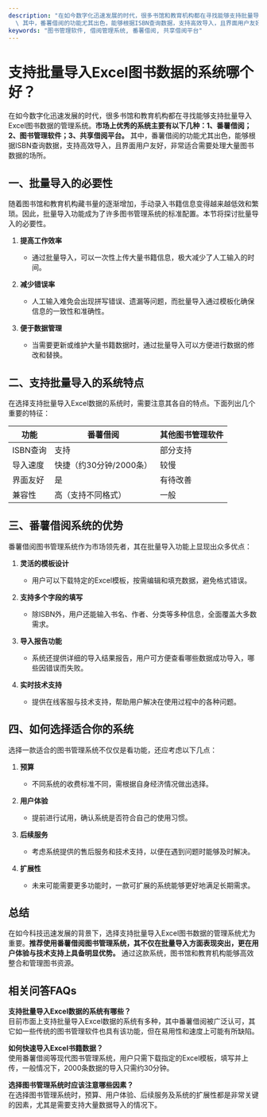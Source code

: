 ```yaml
---
description: "在如今数字化迅速发展的时代，很多书馆和教育机构都在寻找能够支持批量导入Excel图书数据的管理系统。**市场上优秀的系统主要有以下几种：1、番薯借阅；2、图书管理软件；3、共享借阅平台。**\
  \ 其中，番薯借阅的功能尤其出色，能够根据ISBN查询数据，支持高效导入，且界面用户友好，非常适合需要处理大量图书数据的场所。"
keywords: "图书管理软件, 借阅管理系统, 番薯借阅, 共享借阅平台"
---
```

# 支持批量导入Excel图书数据的系统哪个好？

在如今数字化迅速发展的时代，很多书馆和教育机构都在寻找能够支持批量导入Excel图书数据的管理系统。**市场上优秀的系统主要有以下几种：1、番薯借阅；2、图书管理软件；3、共享借阅平台。** 其中，番薯借阅的功能尤其出色，能够根据ISBN查询数据，支持高效导入，且界面用户友好，非常适合需要处理大量图书数据的场所。

## 一、批量导入的必要性

随着图书馆和教育机构藏书量的逐渐增加，手动录入书籍信息变得越来越低效和繁琐。因此，批量导入功能成为了许多图书管理系统的标准配置。本节将探讨批量导入的必要性。

1. **提高工作效率**
   - 通过批量导入，可以一次性上传大量书籍信息，极大减少了人工输入的时间。

2. **减少错误率**
   - 人工输入难免会出现拼写错误、遗漏等问题，而批量导入通过模板化确保信息的一致性和准确性。

3. **便于数据管理**
   - 当需要更新或维护大量书籍数据时，通过批量导入可以方便进行数据的修改和替换。

## 二、支持批量导入的系统特点

在选择支持批量导入Excel数据的系统时，需要注意其各自的特点。下面列出几个重要的特征：

| 功能           | 番薯借阅          | 其他图书管理软件         |
|----------------|-------------------|---------------------------|
| ISBN查询       | 支持               | 部分支持                 |
| 导入速度       | 快捷（约30分钟/2000条） | 较慢                        |
| 界面友好       | 是                 | 有待改善                 |
| 兼容性         | 高（支持不同格式）   | 一般                       |

## 三、番薯借阅系统的优势

番薯借阅图书管理系统作为市场领先者，其在批量导入功能上显现出众多优点：

1. **灵活的模板设计**
   - 用户可以下载特定的Excel模板，按需编辑和填充数据，避免格式错误。

2. **支持多个字段的填写**
   - 除ISBN外，用户还能输入书名、作者、分类等多种信息，全面覆盖大多数需求。

3. **导入报告功能**
   - 系统还提供详细的导入结果报告，用户可方便查看哪些数据成功导入，哪些因错误而失败。

4. **实时技术支持**
   - 提供在线客服与技术支持，帮助用户解决在使用过程中的各种问题。

## 四、如何选择适合你的系统

选择一款适合的图书管理系统不仅仅是看功能，还应考虑以下几点：

1. **预算**
   - 不同系统的收费标准不同，需根据自身经济情况做出选择。

2. **用户体验**
   - 提前进行试用，确认系统是否符合自己的使用习惯。

3. **后续服务**
   - 考虑系统提供的售后服务和技术支持，以便在遇到问题时能够及时解决。

4. **扩展性**
   - 未来可能需要更多功能时，一款可扩展的系统能够更好地满足长期需求。

## 总结

在如今科技迅速发展的背景下，选择支持批量导入Excel图书数据的管理系统尤为重要。**推荐使用番薯借阅图书管理系统，其不仅在批量导入方面表现突出，更在用户体验与技术支持上具备明显优势。** 通过这款系统，图书馆和教育机构能够高效整合和管理图书资源。

## 相关问答FAQs

**支持批量导入Excel数据的系统有哪些？**  
目前市面上支持批量导入Excel数据的系统有多种，其中番薯借阅被广泛认可，其它如一些传统的图书管理软件也具有该功能，但在易用性和速度上可能有所缺陷。

**如何快速导入Excel书籍数据？**  
使用番薯借阅等现代图书管理系统，用户只需下载指定的Excel模板，填写并上传，一般情况下，2000条数据的导入只需约30分钟。

**选择图书管理系统时应该注意哪些因素？**  
在选择图书管理系统时，预算、用户体验、后续服务及系统的扩展性都是非常关键的因素，尤其是需要支持大量数据导入的情况下。
